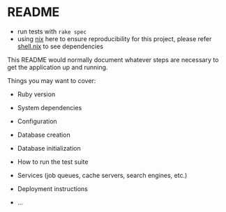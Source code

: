 # README

-   run tests with `rake spec`
-   using [nix] here to ensure reproducibility for this project, please refer [shell.nix](/shell.nix) to see dependencies

[nix]: https://nixos.org/download.html

This README would normally document whatever steps are necessary to get the
application up and running.

Things you may want to cover:

-   Ruby version

-   System dependencies

-   Configuration

-   Database creation

-   Database initialization

-   How to run the test suite

-   Services (job queues, cache servers, search engines, etc.)

-   Deployment instructions

-   ...
